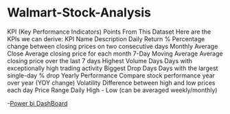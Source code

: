 # Walmart-Stock-Analysis
KPI (Key Performance Indicators) Points From This Dataset
Here are the KPIs we can derive:
KPI Name	Description
Daily Return %	Percentage change between closing prices on two consecutive days
Monthly Average Close	Average closing price for each month
7-Day Moving Average	Average closing price over the last 7 days
Highest Volume Days	Days with exceptionally high trading activity
Biggest Drop Days	Days with the largest single-day % drop
Yearly Performance	Compare stock performance year over year (YOY change)
Volatility	Difference between high and low prices each day
Price Range	Daily High - Low (can be averaged weekly/monthly)

-<a href="https://app.powerbi.com/view?r=eyJrIjoiZmViZmExOTktYjJlMi00ZjI2LTk3YWItZjhmMmYxYzY1MDkxIiwidCI6IjljODkxYjliLWFmMTAtNGQzOS04MTFhLTA0ZjMxMDViZjdiNSJ9">Power bi DashBoard</a>
